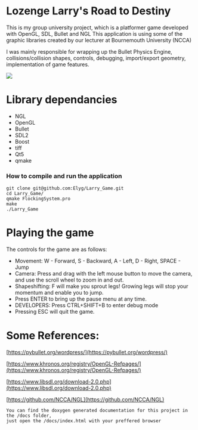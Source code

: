 # Lozenge Larry's Road to Destiny
This is my group university project, which is a platformer game developed with OpenGL, SDL, Bullet and NGL
This application is using some of the graphic libraries created by our lecturer at Bournemouth University (NCCA)

I was mainly responsible for wrapping up the Bullet Physics Engine, collisions/collision shapes, controls, debugging, import/export geometry, implementation of game features.
                                                                                                                  
![](https://github.com/Elyg/OpenGL_Flocking/blob/master/flocking_demo.gif)

# Library dependancies

 - NGL
 - OpenGL
 - Bullet
 - SDL2
 - Boost
 - tiff
 - Qt5
 - qmake
 
### How to compile and run the application
```
git clone git@github.com:Elyg/Larry_Game.git
cd Larry_Game/
qmake FlockingSystem.pro
make
./Larry_Game
```
# Playing the game

The controls for the game are as follows:

* Movement: W - Forward, S - Backward, A - Left, D - Right, SPACE - Jump
* Camera: Press and drag with the left mouse button to move the camera, and use the scroll wheel to zoom in and out.
* Shapeshifting: F will make you sprout legs! Growing legs will stop your momentum and enable you to jump.
* Press ENTER to bring up the pause menu at any time.
* DEVELOPERS: Press CTRL+SHIFT+B to enter debug mode
* Pressing ESC will quit the game.

# Some References:
[https://pybullet.org/wordpress/](https://pybullet.org/wordpress/)

[https://www.khronos.org/registry/OpenGL-Refpages/](https://www.khronos.org/registry/OpenGL-Refpages/)

[https://www.libsdl.org/download-2.0.php](https://www.libsdl.org/download-2.0.php)

[https://github.com/NCCA/NGL](https://github.com/NCCA/NGL)
```
You can find the doxygen generated documentation for this project in the /docs folder, 
just open the /docs/index.html with your preffered browser
```
